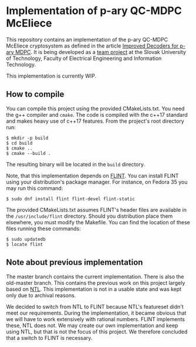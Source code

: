 # Implementation of p-ary QC-MDPC McEliece
This repository contains an implementation of the p-ary QC-MDPC McEliece cryptosystem as defined in the article [Improved Decoders for p-ary MDPC](https://www.lebesgue.fr/sites/default/files/proceedings_WCC/WCC_2019_paper_32.pdf). It is being developed as a [team project](https://timak.netlify.app/) at the Slovak University of Technology, Faculty of Electrical Engineering and Information Technology.

This implementation is currently WIP.

## How to compile
You can compile this project using the provided CMakeLists.txt. 
You need the g++ compiler and `cmake`. The code is compiled with the c++17 standard and makes heavy use of c++17 features. From the project's root directory run:
```shell
$ mkdir -p build
$ cd build
$ cmake ..
$ cmake --build .
```

The resulting binary will be located in the `build` directory.

Note, that this implementation depends on [FLINT](https://flintlib.org/). You can install FLINT using your distribution's package manager. For instance, on Fedora 35 you may run this command:
```shell
$ sudo dnf install flint flint-devel flint-static
```

The provided CMakeLists.txt assumes FLINT's header files are available in the `/usr/include/flint` directory. Should you distribution place them elsewhere, you must modify the Makefile. You can find the location of these files running these commands:
```shell
$ sudo updatedb
$ locate flint
```

## Note about previous implementation
The master branch contains the current implementation. There is also the old-master branch. This contains the previous work on this project largely based on [NTL](https://libntl.org/). This implementation is not in a usable state and was kept only due to archival reasons.

We decided to switch from NTL to FLINT because NTL's featureset didn't meet our requirements. During the implementation, it became obvious that we will have to work extensively with rational numbers. FLINT implements these, NTL does not. We may create our own implementation and keep using NTL, but that is not the focus of this project. We therefore concluded that a switch to FLINT is necessary.